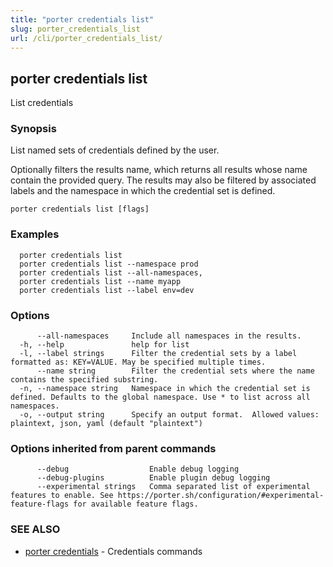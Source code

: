 ```yaml
---
title: "porter credentials list"
slug: porter_credentials_list
url: /cli/porter_credentials_list/
---
```

## porter credentials list

List credentials

### Synopsis

List named sets of credentials defined by the user.

Optionally filters the results name, which returns all results whose name contain the provided query.
The results may also be filtered by associated labels and the namespace in which the credential set is defined.

```
porter credentials list [flags]
```

### Examples

```
  porter credentials list
  porter credentials list --namespace prod
  porter credentials list --all-namespaces,
  porter credentials list --name myapp
  porter credentials list --label env=dev
```

### Options

```
      --all-namespaces     Include all namespaces in the results.
  -h, --help               help for list
  -l, --label strings      Filter the credential sets by a label formatted as: KEY=VALUE. May be specified multiple times.
      --name string        Filter the credential sets where the name contains the specified substring.
  -n, --namespace string   Namespace in which the credential set is defined. Defaults to the global namespace. Use * to list across all namespaces.
  -o, --output string      Specify an output format.  Allowed values: plaintext, json, yaml (default "plaintext")
```

### Options inherited from parent commands

```
      --debug                  Enable debug logging
      --debug-plugins          Enable plugin debug logging
      --experimental strings   Comma separated list of experimental features to enable. See https://porter.sh/configuration/#experimental-feature-flags for available feature flags.
```

### SEE ALSO

* [porter credentials](/cli/porter_credentials/)	 - Credentials commands

